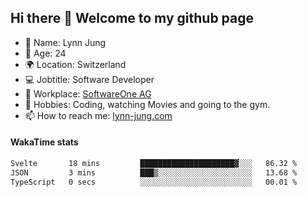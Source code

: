 ## Hi there 👋 Welcome to my github page

- 🧑 Name: Lynn Jung
- 🔞 Age: 24
- 🌍 Location: Switzerland
- 💻 Jobtitle: Software Developer
- 🏢 Workplace: [SoftwareOne AG](https://www.softwareone.com/)
- 💪 Hobbies: Coding, watching Movies and going to the gym.
- 📫 How to reach me: [lynn-jung.com](https://lynn-jung.com/)

#### WakaTime stats
<!--START_SECTION:waka-->

```txt
Svelte       18 mins         █████████████████████▓░░░   86.32 %
JSON         3 mins          ███▒░░░░░░░░░░░░░░░░░░░░░   13.68 %
TypeScript   0 secs          ░░░░░░░░░░░░░░░░░░░░░░░░░   00.01 %
```

<!--END_SECTION:waka-->

[^1]: https://github.com/jstrieb/github-stats
